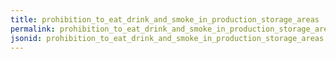 ```yaml
---
title: prohibition_to_eat_drink_and_smoke_in_production_storage_areas
permalink: prohibition_to_eat_drink_and_smoke_in_production_storage_areas.html
jsonid: prohibition_to_eat_drink_and_smoke_in_production_storage_areas
---
```

